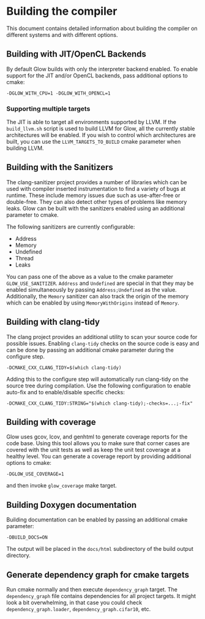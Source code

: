 # Building the compiler

This document contains detailed information about building the compiler on different
systems and with different options.

## Building with JIT/OpenCL Backends

By default Glow builds with only the interpreter backend enabled.  To enable
support for the JIT and/or OpenCL backends, pass additional options to cmake:

  ```
  -DGLOW_WITH_CPU=1 -DGLOW_WITH_OPENCL=1
  ```

### Supporting multiple targets

The JIT is able to target all environments supported by LLVM.  If the
`build_llvm.sh` script is used to build LLVM for Glow, all the currently stable
architectures will be enabled.  If you wish to control which architectures are
built, you can use the `LLVM_TARGETS_TO_BUILD` cmake parameter when building
LLVM.

## Building with the Sanitizers

The clang-sanitizer project provides a number of libraries which can be used with
compiler inserted instrumentation to find a variety of bugs at runtime.  These
include memory issues due such as use-after-free or double-free.  They can also
detect other types of problems like memory leaks.  Glow can be built with the
sanitizers enabled using an additional parameter to cmake.

The following sanitizers are currently configurable:

  - Address
  - Memory
  - Undefined
  - Thread
  - Leaks

You can pass one of the above as a value to the cmake parameter
`GLOW_USE_SANITIZER`.  `Address` and `Undefined` are special in that they may be
enabled simultaneously by passing `Address;Undefined` as the value.
Additionally, the `Memory` sanitizer can also track the origin of the memory
which can be enabled by using `MemoryWithOrigins` instead of `Memory`.

## Building with clang-tidy

The clang project provides an additional utility to scan your source code for
possible issues.  Enabling `clang-tidy` checks on the source code is easy and
can be done by passing an additional cmake parameter during the configure step.

  ```
  -DCMAKE_CXX_CLANG_TIDY=$(which clang-tidy)
  ```

Adding this to the configure step will automatically run clang-tidy on the
source tree during compilation. Use the following configuration to enable
auto-fix and to enable/disable specific checks:

  ```
  -DCMAKE_CXX_CLANG_TIDY:STRING="$(which clang-tidy);-checks=...;-fix"
  ```

## Building with coverage

Glow uses gcov, lcov, and genhtml to generate coverage reports for the code base.
Using this tool allows you to make sure that corner cases are covered with the
unit tests as well as keep the unit test coverage at a healthy level.
You can generate a coverage report by providing additional options to cmake:

  ```
  -DGLOW_USE_COVERAGE=1
  ```
and then invoke ```glow_coverage``` make target.

## Building Doxygen documentation

Building documentation can be enabled by passing an additional cmake parameter:

  ```
  -DBUILD_DOCS=ON
  ```

The output will be placed in the `docs/html` subdirectory of the build output
directory.

## Generate dependency graph for cmake targets

Run cmake normally and then execute `dependency_graph` target. The `dependency_graph`
file contains dependencies for all project targets. It might look a bit overwhelming,
in that case you could check `dependency_graph.loader`, `dependency_graph.cifar10`, etc.

